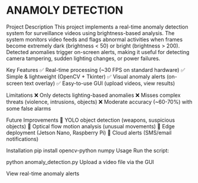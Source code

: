 # ANAMOLY DETECTION
Project Description
This project implements a real-time anomaly detection system for surveillance videos using brightness-based analysis. The system monitors video feeds and flags abnormal activities when frames become extremely dark (brightness < 50) or bright (brightness > 200). Detected anomalies trigger on-screen alerts, making it useful for detecting camera tampering, sudden lighting changes, or power failures.

Key Features
✅ Real-time processing (~30 FPS on standard hardware)
✅ Simple & lightweight (OpenCV + Tkinter)
✅ Visual anomaly alerts (on-screen text overlay)
✅ Easy-to-use GUI (upload videos, view results)

Limitations
❌ Only detects lighting-based anomalies
❌ Misses complex threats (violence, intrusions, objects)
❌ Moderate accuracy (~60-70%) with some false alarms

Future Improvements
🔹 YOLO object detection (weapons, suspicious objects)
🔹 Optical flow motion analysis (unusual movements)
🔹 Edge deployment (Jetson Nano, Raspberry Pi)
🔹 Cloud alerts (SMS/email notifications)

Installation
pip install opencv-python numpy
Usage
Run the script:

python anomaly_detection.py
Upload a video file via the GUI

View real-time anomaly alerts
